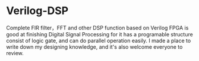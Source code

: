 # Verilog-DSP
Complete FIR filter，FFT and other DSP function based on Verilog
FPGA is good at finishing Digital Signal Processing for it has a programable structure consist of logic gate, and can do 
parallel operation easily.
I made a place to write down my designing knowledge, and it's also welcome everyone to review.
